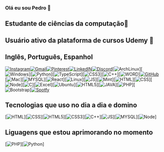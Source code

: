 ### Olá eu sou Pedro 👋
## Estudante de ciências da computação🚀
## Usuário ativo da plataforma de cursos Udemy 🚀
## Inglês, Português, Espanhol

[![Instagram](https://img.shields.io/badge/Instagram-E4405F?style=for-the-badge&logo=instagram&logoColor=white)](https://www.instagram.com/pedromatheus2117/)[![Gmail](https://img.shields.io/badge/Gmail-D14836?style=for-the-badge&logo=gmail&logoColor=white)](pmpedrolima@gmail.com)[![Pinterest](https://img.shields.io/badge/Pinterest-%23E60023.svg?&style=for-the-badge&logo=Pinterest&logoColor=white)](https://br.pinterest.com/pmpedrolima/)[![LinkedIN](https://img.shields.io/badge/LinkedIn-0077B5?style=for-the-badge&logo=linkedin&logoColor=white)](https://www.linkedin.com/in/pedrolima21/)[![Discord](https://img.shields.io/badge/Discord-7289DA?style=for-the-badge&logo=discord&logoColor=white)](https://discord.com/channels/@me)[![ArchLinux](https://img.shields.io/badge/Artix_Linux-10A0CC?style=for-the-badge&logo=artix-linux&logoColor=white)][![Windows](https://img.shields.io/badge/Windows-0078D6?style=for-the-badge&logo=windows&logoColor=white)][![Python](https://img.shields.io/badge/Python-3776AB?style=for-the-badge&logo=python&logoColor=white)][![TypeScript](https://img.shields.io/badge/TypeScript-007ACC?style=for-the-badge&logo=typescript&logoColor=white)][![CSS3](https://img.shields.io/badge/CSS3-1572B6?style=for-the-badge&logo=css3&logoColor=white)][![C++](https://img.shields.io/badge/C%2B%2B-00599C?style=for-the-badge&logo=c%2B%2B&logoColor=white)][![WORD](https://img.shields.io/badge/Microsoft_Word-2B579A?style=for-the-badge&logo=microsoft-word&logoColor=white)][![GitHub](https://img.shields.io/badge/GitHub-100000?style=for-the-badge&logo=github&logoColor=white)](https://github.com/pedrojoop)[![Mac](https://img.shields.io/badge/mac%20os-000000?style=for-the-badge&logo=apple&logoColor=white)][![MYSQL](https://img.shields.io/badge/MySQL-00000F?style=for-the-badge&logo=mysql&logoColor=white)][![React](https://img.shields.io/badge/React_Native-20232A?style=for-the-badge&logo=react&logoColor=61DAFB)][![Linux](https://img.shields.io/badge/Linux-FCC624?style=for-the-badge&logo=linux&logoColor=black)][![JS](https://img.shields.io/badge/JavaScript-F7DF1E?style=for-the-badge&logo=javascript&logoColor=black)][![Mint](https://img.shields.io/badge/Linux_Mint-87CF3E?style=for-the-badge&logo=linux-mint&logoColor=white)][![HTML](https://img.shields.io/badge/HTML-239120?style=for-the-badge&logo=html5&logoColor=white)][![CSS](https://img.shields.io/badge/CSS-239120?&style=for-the-badge&logo=css3&logoColor=white)][![Node](https://img.shields.io/badge/Node.js-43853D?style=for-the-badge&logo=node.js&logoColor=white)][![C](https://img.shields.io/badge/C%23-239120?style=for-the-badge&logo=c-sharp&logoColor=white)][![Excel](https://img.shields.io/badge/Microsoft_Excel-217346?style=for-the-badge&logo=microsoft-excel&logoColor=white)][![Ubuntu](https://img.shields.io/badge/Ubuntu-E95420?style=for-the-badge&logo=ubuntu&logoColor=white)][![HTML5](https://img.shields.io/badge/HTML5-E34F26?style=for-the-badge&logo=html5&logoColor=white)][![JAVA](https://img.shields.io/badge/Java-ED8B00?style=for-the-badge&logo=java&logoColor=white)][![PHP](https://img.shields.io/badge/PHP-777BB4?style=for-the-badge&logo=php&logoColor=white)][![Bootstrap](https://img.shields.io/badge/Bootstrap-563D7C?style=for-the-badge&logo=bootstrap&logoColor=white)][![Spotfy](https://img.shields.io/badge/Spotify-1ED760?&style=for-the-badge&logo=spotify&logoColor=white)](https://open.spotify.com/user/fnslfhou7vzi5sy8obm4a537v)



## Tecnologias que uso no dia a dia e domino


[![HTML](https://img.shields.io/badge/HTML-239120?style=for-the-badge&logo=html5&logoColor=white)][![CSS](https://img.shields.io/badge/CSS-239120?&style=for-the-badge&logo=css3&logoColor=white)][![HTML5](https://img.shields.io/badge/HTML5-E34F26?style=for-the-badge&logo=html5&logoColor=white)][![CSS3](https://img.shields.io/badge/CSS3-1572B6?style=for-the-badge&logo=css3&logoColor=white)][![C++](https://img.shields.io/badge/C%2B%2B-00599C?style=for-the-badge&logo=c%2B%2B&logoColor=white)][![JS](https://img.shields.io/badge/JavaScript-F7DF1E?style=for-the-badge&logo=javascript&logoColor=black)][![MYSQL](https://img.shields.io/badge/MySQL-00000F?style=for-the-badge&logo=mysql&logoColor=white)][![Node](https://img.shields.io/badge/Node.js-43853D?style=for-the-badge&logo=node.js&logoColor=white)]
## Liguagens que estou aprimorando no momento


[![PHP](https://img.shields.io/badge/PHP-777BB4?style=for-the-badge&logo=php&logoColor=white)][![Python](https://img.shields.io/badge/Python-3776AB?style=for-the-badge&logo=python&logoColor=white)]
